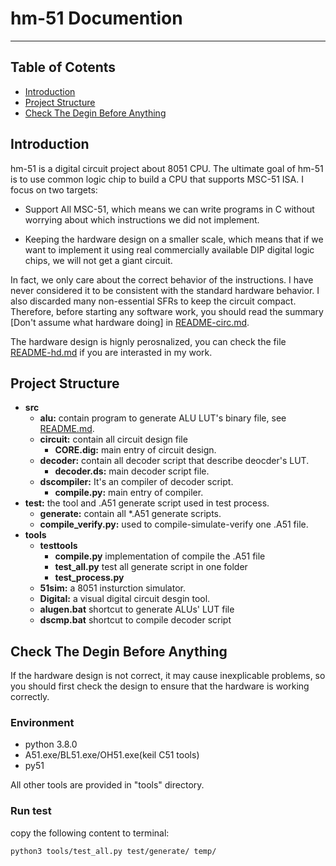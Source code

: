 # hm-51 Documention  <!-- omit in toc -->
---
## Table of Cotents  <!-- omit in toc -->
- [Introduction](#introduction)
- [Project Structure](#project-structure)
- [Check The Degin Before Anything](#check-the-degin-before-anything)
## Introduction
 hm-51 is a digital circuit project about 8051 CPU. The ultimate goal of hm-51 is to use common logic chip to build a CPU that supports MSC-51 ISA. I focus on two targets:

   - Support All MSC-51, which means we can write programs in C without worrying about which instructions we did not implement.
  
   - Keeping the hardware design on a smaller scale, which means that if we want to implement it using real commercially available DIP digital logic chips, we will not get a giant circuit.

In fact, we only care about the correct behavior of the instructions. I have never considered it to be consistent with the standard hardware behavior. I also discarded many non-essential SFRs to keep the circuit compact. Therefore, before starting any software work, you should read the summary [Don't assume what hardware doing] in [README-circ.md](README-circ.md).

The hardware design is hignly perosnalized, you can check the file [README-hd.md](README-hd.md) if you are interasted in my work. 

## Project Structure
  - **src**
    - **alu:** contain program to generate ALU LUT's binary file, see [README.md](src/alu/README.md).
    - **circuit:** contain all circuit design file
      - **CORE.dig:** main entry of circuit design.
    - **decoder:** contain all decoder script that describe deocder's LUT.
      - **decoder.ds:** main decoder script file.
    - **dscompiler:** It's an compiler of decoder script.
      - **compile.py:** main entry of compiler.
  - **test:** the tool and .A51 generate script used in test process.
    - **generate:** contain all *.A51 generate scripts.
    - **compile_verify.py:** used to compile-simulate-verify one .A51 file.
  - **tools**
    - **testtools**
      - **compile.py** implementation of compile the .A51 file
      - **test_all.py** test all generate script in one folder
      - **test_process.py**
    - **51sim:** a 8051 insturction simulator.
    - **Digital:** a visual digital circuit desgin tool.
    - **alugen.bat** shortcut to generate ALUs' LUT file
    - **dscmp.bat** shortcut to compile decoder script

## Check The Degin Before Anything
 If the hardware design is not correct, it may cause inexplicable problems, so you should first check the design to ensure that the hardware is working correctly.

### Environment
  - python 3.8.0
  - A51.exe/BL51.exe/OH51.exe(keil C51 tools)
  - py51
 
  All other tools are provided in "tools" directory.

### Run test
 copy the following content to terminal:

 ```
 python3 tools/test_all.py test/generate/ temp/
 ```


